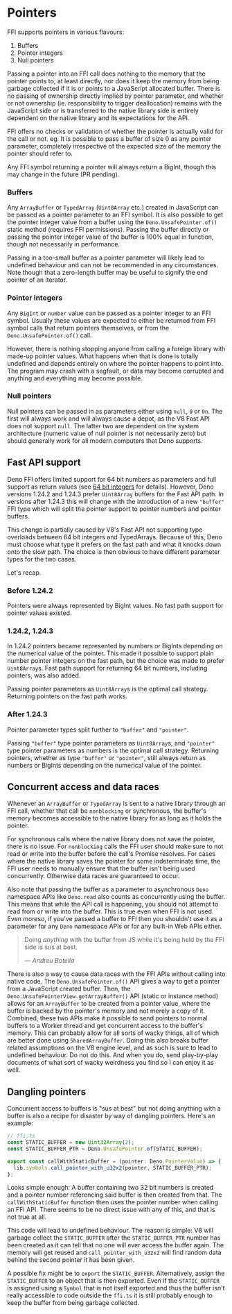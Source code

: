 # Pointers

FFI supports pointers in various flavours:

1. Buffers
2. Pointer integers
3. Null pointers

Passing a pointer into an FFI call does nothing to the memory that the pointer
points to, at least directly, nor does it keep the memory from being garbage
collected if it is or points to a JavaScript allocated buffer. There is no
passing of ownership directly implied by pointer parameter, and whether or not
ownership (ie. responsibility to trigger deallocation) remains with the
JavaScript side or is transferred to the native library side is entirely
dependent on the native library and its expectations for the API.

FFI offers no checks or validation of whether the pointer is actually valid for
the call or not. eg. It is possible to pass a buffer of size 0 as any pointer
parameter, completely irrespective of the expected size of the memory the
pointer should refer to.

Any FFI symbol returning a pointer will always return a BigInt, though this may
change in the future (PR pending).

### Buffers

Any `ArrayBuffer` or `TypedArray` (`Uint8Array` etc.) created in JavaScript can
be passed as a pointer parameter to an FFI symbol. It is also possible to get
the pointer integer value from a buffer using the `Deno.UnsafePointer.of()`
static method (requires FFI permissions). Passing the buffer directly or passing
the pointer integer value of the buffer is 100% equal in function, though not
necessarily in performance.

Passing in a too-small buffer as a pointer parameter will likely lead to
undefined behaviour and can not be recommended in any circumstances. Note though
that a zero-length buffer may be useful to signify the end pointer of an
iterator.

### Pointer integers

Any `BigInt` or `number` value can be passed as a pointer integer to an FFI
symbol. Usually these values are expected to either be returned from FFI symbol
calls that return pointers themselves, or from the `Deno.UnsafePointer.of()`
call.

However, there is nothing stopping anyone from calling a foreign library with
made-up pointer values. What happens when that is done is totally undefined and
depends entirely on where the pointer happens to point into. The program may
crash with a segfault, or data may become corrupted and anything and everything
may become possible.

### Null pointers

Null pointers can be passed in as parameters either using `null`, `0` or `0n`.
The first will always work and will always cause a depot, as the V8 Fast API
does not support `null`. The latter two are dependent on the system architecture
(numeric value of null pointer is not necessarily zero) but should generally
work for all modern computers that Deno supports.

## Fast API support

Deno FFI offers limited support for 64 bit numbers as parameters and full
support as return values (see [64 bit integers](./64-bit-integers) for details).
However, Deno versions 1.24.2 and 1.24.3 prefer `Uint8Array` buffers for the
Fast API path. In versions after 1.24.3 this will change with the introduction
of a new `"buffer"` FFI type which will split the pointer support to pointer
numbers and pointer buffers.

This change is partially caused by V8's Fast API not supporting type overloads
between 64 bit integers and TypedArrays. Because of this, Deno must choose what
type it prefers on the fast path and what it knocks down onto the slow path. The
choice is then obvious to have different parameter types for the two cases.

Let's recap.

### Before 1.24.2

Pointers were always represented by BigInt values. No fast path support for
pointer values existed.

### 1.24.2, 1.24.3

In 1.24.2 pointers became represented by numbers or BigInts depending on the
numerical value of the pointer. This made it possible to support plain number
pointer integers on the fast path, but the choice was made to prefer
`Uint8Array`s. Fast path support for returning 64 bit numbers, including
pointers, was also added.

Passing pointer parameters as `Uint8Array`s is the optimal call strategy.
Returning pointers on the fast path works.

### After 1.24.3

Pointer parameter types split further to `"buffer"` and `"pointer"`.

Passing `"buffer"` type pointer parameters as `Uint8Array`s, and `"pointer"`
type pointer parameters as numbers is the optimal call strategy. Returning
pointers, whether as type `"buffer"` or `"pointer"`, still always return as
numbers or BigInts depending on the numerical value of the pointer.

## Concurrent access and data races

Whenever an `ArrayBuffer` or `TypedArray` is sent to a native library through an
FFI call, whether that call be `nonblocking` or synchronous, the buffer's memory
becomes accessible to the native library for as long as it holds the pointer.

For synchronous calls where the native library does not save the pointer, there
is no issue. For `nonblocking` calls the FFI user should make sure to not read
or write into the buffer before the call's Promise resolves. For cases where the
native library saves the pointer for some indeterminate time, the FFI user needs
to manually ensure that the buffer isn't being used concurrently. Otherwise data
races are guaranteed to occur.

Also note that passing the buffer as a parameter to asynchronous `Deno`
namespace APIs like `Deno.read` also counts as concurrently using the buffer.
This means that while the API call is happening, you should not attempt to read
from or write into the buffer. This is true even when FFI is not used. Even
moreso, if you've passed a buffer to FFI then you shouldn't use it as a
parameter for any `Deno` namespace APIs or for any built-in Web APIs either.

> Doing _anything_ with the buffer from JS while it's being held by the FFI side
> is sus at best.
>
> &mdash; <cite>Andreu Botella</cite>

There is also a way to cause data races with the FFI APIs without calling into
native code. The `Deno.UnsafePointer.of()` API gives a way to get a pointer from
a JavaScript created buffer. Then, the `Deno.UnsafePointerView.getArrayBuffer()`
API (static or instance method) allows for an `ArrayBuffer` to be created from a
pointer value, where the buffer is backed by the pointer's memory and not merely
a copy of it. Combined, these two APIs make it possible to send pointers to
normal buffers to a Worker thread and get concurrent access to the buffer's
memory. This can probably allow for all sorts of wacky things, all of which are
better done using `SharedArrayBuffer`. Doing this also breaks buffer related
assumptions on the V8 engine level, and as such is sure to lead to undefined
behaviour. Do not do this. And when you do, send play-by-play documents of what
sort of wacky weirdness you find so I can enjoy it as well.

## Dangling pointers

Concurrent access to buffers is "sus at best" but not doing anything with a
buffer is also a recipe for disaster by way of dangling pointers. Here's an
example:

```ts
// ffi.ts
const STATIC_BUFFER = new Uint32Array(2);
const STATIC_BUFFER_PTR = Deno.UnsafePointer.of(STATIC_BUFFER);

export const callWithStaticBuffer = (pointer: Deno.PointerValue) => {
  lib.symbols.call_pointer_with_u32x2(pointer, STATIC_BUFFER_PTR);
};
```

Looks simple enough: A buffer containing two 32 bit numbers is created and a
pointer number referencing said buffer is then created from that. The
`callWithStaticBuffer` function then uses the pointer number when calling an FFI
API. There seems to be no direct issue with any of this, and that is not true at
all.

This code will lead to undefined behaviour. The reason is simple: V8 will
garbage collect the `STATIC_BUFFER` after the `STATIC_BUFFER_PTR` number has
been created as it can tell that no one will ever access the buffer again. The
memory will get reused and `call_pointer_with_u32x2` will find random data
behind the second pointer it has been given.

A possible fix might be to `export` the `STATIC_BUFFER`. Alternatively, assign
the `STATIC_BUFFER` to an object that is then exported. Even if the
`STATIC_BUFFER` is assigned using a `Symbol` that is not itself exported and
thus the buffer isn't really accessible to code outside the `ffi.ts` it is still
probably enough to keep the buffer from being garbage collected.
